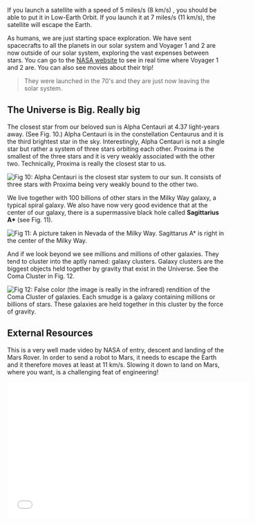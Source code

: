 If you launch a satellite with a speed of 5 miles/s (8 km/s) , you should be able to put it in Low-Earth Orbit. If you launch it at 7 miles/s (11 km/s), the satellite will escape the Earth.

As humans, we are just starting space exploration. We have sent spacecrafts to all the planets in our solar system and Voyager 1 and 2 are now outside of our solar system, exploring the vast expenses between stars. You can go to the [NASA website](http://voyager.jpl.nasa.gov/where/) to see in real time where Voyager 1 and 2 are. You can also see movies about their trip! 

>They were launched in the 70's and they are just now leaving the solar system.

The Universe is Big. Really big 
--------------------------------

The closest star from our beloved sun is Alpha Centauri at 4.37 light-years away. (See Fig. 10.) Alpha Centauri is in the constellation Centaurus and it is the third brightest star in the sky. Interestingly, Alpha Centauri is not a single star but rather a system of three stars orbiting each other. Proxima is the smallest of the three stars and it is very weakly associated with the other two. Technically, Proxima is really the closest star to us.

![](https://online.science.psu.edu/sites/default/files/phys010/W14cosmo/452px-Alpha_Centauri_relative_sizes.svg_.png "Fig 10: Alpha Centauri is the closest star system to our sun. It consists of three stars with Proxima being very weakly bound to the other two. ")

We live together with 100 billions of other stars in the Milky Way galaxy, a typical spiral galaxy. We also have now very good evidence that at the center of our galaxy, there is a supermassive black hole called **Sagittarius A\*** (see Fig. 11).

![](https://online.science.psu.edu/sites/default/files/phys010/W14cosmo/Milky_Way_Night_Sky_Black_Rock_Desert_Nevada.jpg "Fig 11: A picture taken in Nevada of the Milky Way. Sagittarus A* is right in the center of the Milky Way. ")

And if we look beyond we see millions and millions of other galaxies. They tend to cluster into the aptly named: galaxy clusters. Galaxy clusters are the biggest objects held together by gravity that exist in the Universe. See the Coma Cluster in Fig. 12.

![](https://online.science.psu.edu/sites/default/files/phys010/W14cosmo/691px-Ssc2007-10a1.jpg "Fig 12: False color (the image is really in the infrared) rendition of the Coma Cluster of galaxies. Each smudge is a galaxy containing millions or billions of stars. These galaxies are held together in this cluster by the force of gravity. ")

External Resources 
-------------------

This is a very well made video by NASA of entry, descent and landing of the Mars Rover. In order to send a robot to Mars, it needs to escape the Earth and it therefore moves at least at 11 km/s. Slowing it down to land on Mars, where you want, is a challenging feat of engineering!

 <iframe allowfullscreen="" frameborder="0" height="315" src="//www.youtube.com/embed/Ki_Af_o9Q9s?rel=0" width="560"> </iframe>